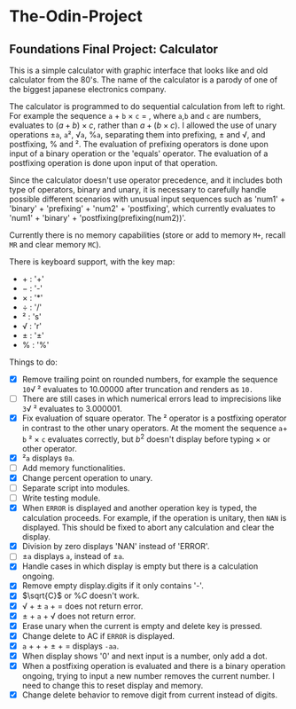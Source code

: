 # The-Odin-Project

## Foundations Final Project: Calculator

This is a simple calculator with graphic interface that looks like and old calculator from the 80's. The name of the calculator is a parody of one of the biggest japanese electronics company.

The calculator is programmed to do sequential calculation from left to right. For example the sequence `a` &plus; `b` &times; `c` &equals; , where `a`,`b` and `c` are numbers, evaluates to $(a+b)\times c$, rather than $a+(b\times c)$. I allowed the use of unary operations &plusmn;`a`, `a`&sup2;, &radic;`a`, &percnt;`a`, separating them into prefixing, &plusmn; and &radic;, and postfixing, &percnt; and &sup2;. The evaluation of prefixing operators is done upon input of a binary operation or the 'equals' operator. The evaluation of a postfixing operation is done upon input of that operation.

Since the calculator doesn't use operator precedence, and it includes both type of operators, binary and unary, it is necessary to carefully handle possible different scenarios with unusual input sequences such as 'num1' + 'binary' + 'prefixing' + 'num2' + 'postfixing', which currently evaluates to 'num1' + 'binary' + 'postfixing(prefixing(num2))'.

Currently there is no memory capabilities (store or add to memory `M+`, recall `MR` and clear memory `MC`).

There is keyboard support, with the key map:

* &plus; : '+'
* &minus; : '-'
* &times; : '*'
* &divide; : '/'
* &sup2; : 's'
* &radic; : 'r'
* &plusmn; : '±'
* &percnt; : '%'

Things to do:

* [x] Remove trailing point on rounded numbers, for example the sequence `10`&radic; &sup2; evaluates to $10.00000$ after truncation and renders as `10.`
* [ ] There are still cases in which numerical errors lead to imprecisions like `3`&radic; &sup2; evaluates to $3.000001$.
* [x] Fix evaluation of square operator. The &sup2; operator is a postfixing operator in contrast to the other unary operators. At the moment the sequence `a`&plus; `b` &sup2; &times; `c` evaluates correctly, but $b^2$ doesn't display before typing &times; or other operator.
* [x] &sup2;`a` displays `0a`.
* [ ] Add memory functionalities.
* [x] Change percent operation to unary.
* [ ] Separate script into modules.
* [ ] Write testing module.
* [x] When `ERROR` is displayed and another operation key is typed, the calculation proceeds. For example, if the operation is unitary, then `NAN` is displayed. This should be fixed to abort any calculation and clear the display.
* [x] Division by zero displays 'NAN' instead of 'ERROR'.
* [ ] &plusmn;`a` displays `a`, instead of &plusmn;`a`.
* [x] Handle cases in which display is empty but there is a calculation ongoing.
* [x] Remove empty display.digits if it only contains '-'.
* [x] $\sqrt{C}$ or $\% C$ doesn't work.
* [x] &radic; + &plusmn; `a` + &equals; does not return error.
* [x] &plusmn; + `a` + &radic; does not return error.
* [x] Erase unary when the current is empty and delete key is pressed.
* [x] Change delete to AC if `ERROR` is displayed.
* [x] `a` + &plus; + &plusmn; + &equals; displays `-aa`.
* [x] When display shows '0' and next input is a number, only add a dot.
* [x] When a postfixing operation is evaluated and there is a binary operation ongoing, trying to input a new number removes the current number. I need to change this to reset display and memory.
* [x] Change delete behavior to remove digit from current instead of digits.
